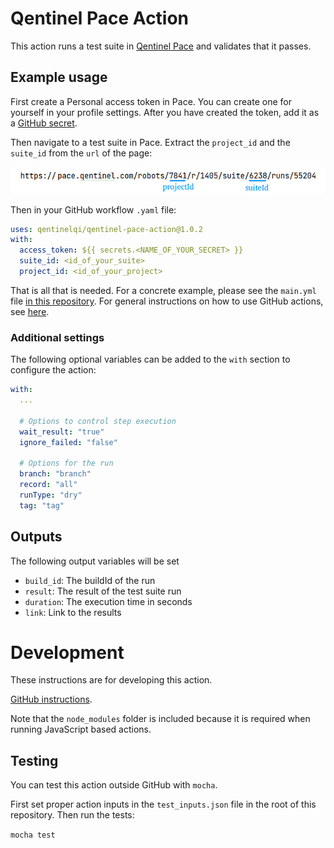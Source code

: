 # Qentinel Pace Action

This action runs a test suite in [Qentinel Pace](https://pace.qentinel.com) and
validates that it passes.


## Example usage

First create a Personal access token in Pace. You can create one for yourself
in your profile settings. After you have created the token, add it as a
[GitHub secret](https://docs.github.com/en/actions/reference/encrypted-secrets).

Then navigate to a test suite in Pace. Extract the `project_id` and the
`suite_id` from the `url` of the page:

![Suite and project id](suite_id.png?raw=true "Suite and Project Ids")

Then in your GitHub workflow `.yaml` file:

```yaml
uses: qentinelqi/qentinel-pace-action@1.0.2
with:
  access_token: ${{ secrets.<NAME_OF_YOUR_SECRET> }}
  suite_id: <id_of_your_suite>
  project_id: <id_of_your_project>
```

That is all that is needed. For a concrete example, please see the `main.yml`
file
[in this repository](https://github.com/qentinelqi/qentinel-pace-action/blob/main/.github/workflows/main.yml). For general instructions on how to use GitHub
actions, see [here](https://docs.github.com/en/actions/learn-github-actions).


### Additional settings

The following optional variables can be added to the `with` section to configure
the action:

```yaml
with:
  ...
  
  # Options to control step execution
  wait_result: "true"
  ignore_failed: "false"
  
  # Options for the run
  branch: "branch"
  record: "all"
  runType: "dry"
  tag: "tag"
```


## Outputs

The following output variables will be set

- `build_id`: The buildId of the run
- `result`: The result of the test suite run
- `duration`: The execution time in seconds
- `link`: Link to the results


# Development

These instructions are for developing this action.

[GitHub instructions](https://docs.github.com/en/actions/creating-actions).

Note that the `node_modules` folder is included because it is required when
running JavaScript based actions.

## Testing

You can test this action outside GitHub with `mocha`.

First set proper action inputs in the `test_inputs.json` file in the root of
this repository. Then run the tests:

`mocha test`
